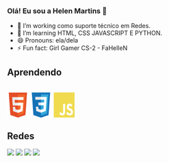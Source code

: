 ### Olá! Eu sou a Helen Martins 👋

- 🔭 I’m  working como suporte técnico em Redes.
- 🌱 I’m  learning HTML, CSS JAVASCRIPT E PYTHON.
- 😄 Pronouns: ela/dela
- ⚡ Fun fact: Girl Gamer CS-2 - FaHelleN
  
## Aprendendo
<div style="display: inline_block"><br>
  <img align="center" alt="Helen-HTML" height="60" width="50" src="https://raw.githubusercontent.com/devicons/devicon/master/icons/html5/html5-original.svg">
  <img align="center" alt="Helen-CSS" height="60" width="50" src="https://raw.githubusercontent.com/devicons/devicon/master/icons/css3/css3-original.svg">
  <img align="center" alt="Helen-JS" height="60" width="50" src="https://raw.githubusercontent.com/devicons/devicon/master/icons/javascript/javascript-plain.svg">
</div>

## Redes
<div> 
  <a href="https://www.linkedin.com/in/helen-martins-costa-535013132/"_blank"><img src="https://img.shields.io/badge/-LinkedIn-%230077B5?style=for-the-badge&logo=linkedin&logoColor=white" target="_blank"></a>
  <a href="https://www.instagram.com/fahellen_/" target="_blank"><img src="https://img.shields.io/badge/-Instagram-%23E4405F?style=for-the-badge&logo=instagram&logoColor=white" target="_blank"></a>
  <a href=""_blank"><img src="https://img.shields.io/badge/Discord-7289DA?style=for-the-badge&logo=discord&logoColor=white" target="_blank"></a> 
  <a href = "mailto:contatorafaballerini@gmail.com"><img src="https://img.shields.io/badge/-Gmail-%23333?style=for-the-badge&logo=gmail&logoColor=white" target="_blank"></a>
</div>
